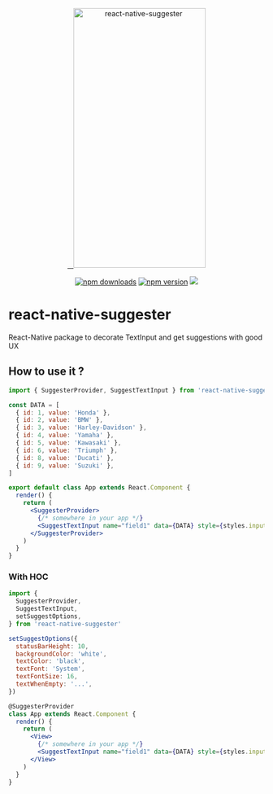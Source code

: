 <p align="center" >
   <a href="https://reactnative.gallery/xcarpentier/react-native-suggester">
    <img alt="react-native-suggester" src="https://thumbs.gfycat.com/BlueInferiorHorseshoecrab-size_restricted.gif" width="260" height="510" />
 </a>

</p>

<p align="center">
  <a href="https://www.npmjs.com/package/react-native-suggester">
  <img alt="npm downloads" src="https://img.shields.io/npm/dm/react-native-suggester.svg"/></a>
  <a href="https://www.npmjs.com/package/react-native-suggester"><img alt="npm version" src="https://badge.fury.io/js/react-native-suggester.svg"/></a>
   <a href="https://reactnative.gallery/xcarpentier/react-native-suggester"><img src="https://img.shields.io/badge/reactnative.gallery-%F0%9F%8E%AC-green.svg"/></a>

</p>

# react-native-suggester

React-Native package to decorate TextInput and get suggestions with good UX

## How to use it ?

```jsx
import { SuggesterProvider, SuggestTextInput } from 'react-native-suggester'

const DATA = [
  { id: 1, value: 'Honda' },
  { id: 2, value: 'BMW' },
  { id: 3, value: 'Harley-Davidson' },
  { id: 4, value: 'Yamaha' },
  { id: 5, value: 'Kawasaki' },
  { id: 6, value: 'Triumph' },
  { id: 8, value: 'Ducati' },
  { id: 9, value: 'Suzuki' },
]

export default class App extends React.Component {
  render() {
    return (
      <SuggesterProvider>
        {/* somewhere in your app */}
        <SuggestTextInput name="field1" data={DATA} style={styles.input} />
      </SuggesterProvider>
    )
  }
}
```

### With HOC

```jsx
import {
  SuggesterProvider,
  SuggestTextInput,
  setSuggestOptions,
} from 'react-native-suggester'

setSuggestOptions({
  statusBarHeight: 10,
  backgroundColor: 'white',
  textColor: 'black',
  textFont: 'System',
  textFontSize: 16,
  textWhenEmpty: '...',
})

@SuggesterProvider
class App extends React.Component {
  render() {
    return (
      <View>
        {/* somewhere in your app */}
        <SuggestTextInput name="field1" data={DATA} style={styles.input} />
      </View>
    )
  }
}
```
